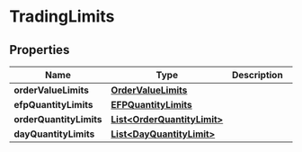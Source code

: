 

# TradingLimits


## Properties

| Name | Type | Description | Notes |
|------------ | ------------- | ------------- | -------------|
|**orderValueLimits** | [**OrderValueLimits**](OrderValueLimits.md) |  |  [optional] |
|**efpQuantityLimits** | [**EFPQuantityLimits**](EFPQuantityLimits.md) |  |  [optional] |
|**orderQuantityLimits** | [**List&lt;OrderQuantityLimit&gt;**](OrderQuantityLimit.md) |  |  [optional] |
|**dayQuantityLimits** | [**List&lt;DayQuantityLimit&gt;**](DayQuantityLimit.md) |  |  [optional] |



